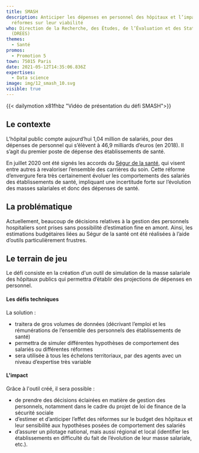 ```yaml
---
title: SMASH
description: Anticiper les dépenses en personnel des hôpitaux et l’impact des
  réformes sur leur viabilité
who: Direction de la Recherche, des Études, de l’Évaluation et des Statistiques
  (DREES)
themes:
  - Santé
promos:
  - Promotion 5
town: 75015 Paris
date: 2021-05-12T14:35:06.836Z
expertises:
  - Data science
image: img/12_smash_10.svg
visible: true
---
```

{{< dailymotion x81fhbz "Vidéo de présentation du défi SMASH">}}

## Le contexte

L’hôpital public compte aujourd’hui 1,04 million de salariés, pour des dépenses de personnel qui s’élèvent à 46,9 milliards d’euros (en 2018). Il s’agit du premier poste de dépense des établissements de santé.

En juillet 2020 ont été signés les accords du [Ségur de la santé](https://solidarites-sante.gouv.fr/systeme-de-sante-et-medico-social/segur-de-la-sante-les-conclusions/), qui visent entre autres à revaloriser l’ensemble des carrières du soin. Cette réforme d’envergure fera très certainement évoluer les comportements des salariés des établissements de santé, impliquant une incertitude forte sur l’évolution des masses salariales et donc des dépenses de santé.

## La problématique

Actuellement, beaucoup de décisions relatives à la gestion des personnels hospitaliers sont prises sans possibilité d’estimation fine en amont. Ainsi, les estimations budgétaires liées au Ségur de la santé ont été réalisées à l’aide d’outils particulièrement frustres.

## Le terrain de jeu

Le défi consiste en la création d'un outil de simulation de la masse salariale des hôpitaux publics qui permettra d’établir des projections de dépenses en personnel.

#### Les défis techniques

La solution :

* traitera de gros volumes de données (décrivant l’emploi et les rémunérations de l’ensemble des personnels des établissements de santé)
* permettra de simuler différentes hypothèses de comportement des salariés ou différentes réformes
* sera utilisée à tous les échelons territoriaux, par des agents avec un niveau d’expertise très variable

#### L'impact 

Grâce à l'outil créé, il sera possible :

* de prendre des décisions éclairées en matière de gestion des personnels, notamment dans le cadre du projet de loi de finance de la sécurité sociale
* d’estimer et d’anticiper l’effet des réformes sur le budget des hôpitaux et leur sensibilité aux hypothèses posées de comportement des salariés
* d’assurer un pilotage national, mais aussi régional et local (identifier les établissements en difficulté du fait de l’évolution de leur masse salariale, etc.).